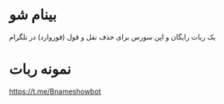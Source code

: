 # بینام شو
یک ربات رایگان و اپن سورس برای حذف نقل و قول (فوروارد) در تلگرام

# نمونه ربات
https://t.me/Bnameshowbot
